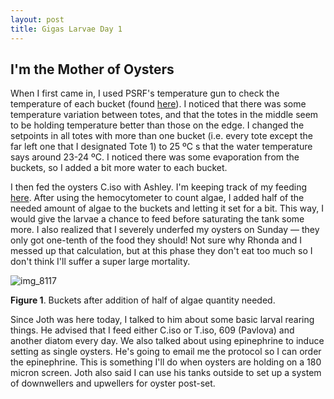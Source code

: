 ```yaml
---
layout: post
title: Gigas Larvae Day 1
---
```


## I'm the Mother of Oysters

When I first came in, I used PSRF's temperature gun to check the temperature of each bucket (found [here](https://github.com/RobertsLab/project-oyster-oa/blob/master/data/Manchester/2017-07-30-Pacific-Oyster-Larvae/2017-07-31-Temperature.xlsx)). I noticed that there was some temperature variation between totes, and that the totes in the middle seem to be holding temperature better than those on the edge. I changed the setpoints in all totes with more than one bucket (i.e. every tote except the far left one that I designated Tote 1) to 25 ºC s that the water temperature says around 23-24 ºC. I noticed there was some evaporation from the buckets, so I added a bit more water to each bucket.

I then fed the oysters C.iso with Ashley. I'm keeping track of my feeding [here](https://github.com/RobertsLab/project-oyster-oa/blob/master/data/Manchester/2017-07-30-Pacific-Oyster-Larvae/2017-07-30-Feeding.xlsx). After using the hemocytometer to count algae, I added half of the needed amount of algae to the buckets and letting it set for a bit. This way, I would give the larvae a chance to feed before saturating the tank some more. I also realized that I severely underfed my oysters on Sunday — they only got one-tenth of the food they should! Not sure why Rhonda and I messed up that calculation, but at this phase they don't eat too much so I don't think I'll suffer a super large mortality.

![img_8117](https://user-images.githubusercontent.com/22335838/28858638-f11dec0c-7706-11e7-8942-6286db34d832.JPG)

**Figure 1**. Buckets after addition of half of algae quantity needed.

Since Joth was here today, I talked to him about some basic larval rearing things. He advised that I feed either C.iso or T.iso, 609 (Pavlova) and another diatom every day. We also talked about using epinephrine to induce setting as single oysters. He's going to email me the protocol so I can order the epinephrine. This is something I'll do when oysters are holding on a 180 micron screen. Joth also said I can use his tanks outside to set up a system of downwellers and upwellers for oyster post-set.
